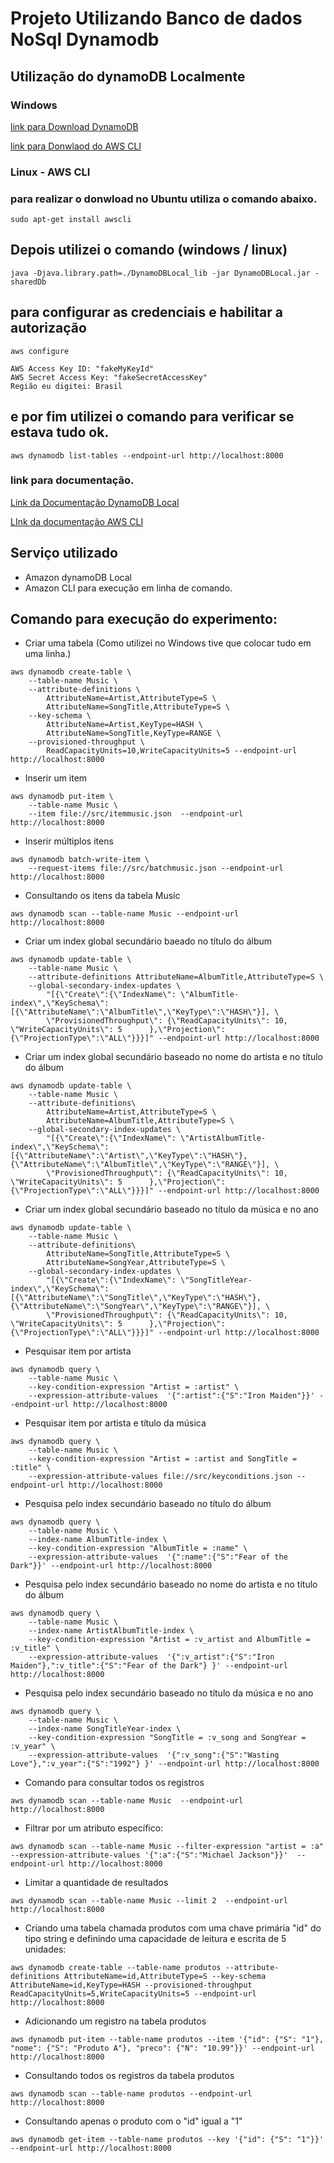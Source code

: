 # Projeto Utilizando Banco de dados NoSql Dynamodb

## Utilização do dynamoDB Localmente

### Windows


[link para Download DynamoDB](https://s3.sa-east-1.amazonaws.com/dynamodb-local-sao-paulo/dynamodb_local_latest.zip)

[link para Donwlaod do AWS CLI](https://awscli.amazonaws.com/AWSCLIV2-2.0.30.msi)

### Linux - AWS CLI 
### para realizar o donwload no Ubuntu utiliza o comando abaixo.
```
sudo apt-get install awscli
```

## Depois utilizei o comando (windows / linux)

```
java -Djava.library.path=./DynamoDBLocal_lib -jar DynamoDBLocal.jar -sharedDb
```

## para configurar as credenciais e habilitar a autorização

```
aws configure
```

```
AWS Access Key ID: "fakeMyKeyId"
AWS Secret Access Key: "fakeSecretAccessKey"
Região eu digitei: Brasil
```

## e por fim utilizei o comando para verificar se estava tudo ok.

```
aws dynamodb list-tables --endpoint-url http://localhost:8000
```

### link para documentação.

[Link da Documentação DynamoDB Local](https://docs.aws.amazon.com/pt_br/amazondynamodb/latest/developerguide/DynamoDBLocal.DownloadingAndRunning.html#DynamoDBLocal.DownloadingAndRunning.title)

[LInk da documentação AWS CLI](https://docs.aws.amazon.com/pt_br/cli/latest/userguide/getting-started-install.html#getting-started-install-instructions)



## Serviço utilizado

- Amazon dynamoDB Local 
- Amazon CLI para execução em linha de comando. 

## Comando para execução do experimento:

- Criar uma tabela (Como utilizei no Windows tive que colocar tudo em uma linha.)

```
aws dynamodb create-table \
    --table-name Music \
    --attribute-definitions \
        AttributeName=Artist,AttributeType=S \
        AttributeName=SongTitle,AttributeType=S \
    --key-schema \
        AttributeName=Artist,KeyType=HASH \
        AttributeName=SongTitle,KeyType=RANGE \
    --provisioned-throughput \
        ReadCapacityUnits=10,WriteCapacityUnits=5 --endpoint-url http://localhost:8000
```

- Inserir um item

```
aws dynamodb put-item \
    --table-name Music \
    --item file://src/itemmusic.json  --endpoint-url http://localhost:8000
```

- Inserir múltiplos itens
```
aws dynamodb batch-write-item \
    --request-items file://src/batchmusic.json --endpoint-url http://localhost:8000
```

- Consultando os itens da tabela Music
```
aws dynamodb scan --table-name Music --endpoint-url http://localhost:8000
```

- Criar um index global secundário baeado no título do álbum  
```
aws dynamodb update-table \
    --table-name Music \
    --attribute-definitions AttributeName=AlbumTitle,AttributeType=S \
    --global-secondary-index-updates \
        "[{\"Create\":{\"IndexName\": \"AlbumTitle-index\",\"KeySchema\":[{\"AttributeName\":\"AlbumTitle\",\"KeyType\":\"HASH\"}], \
        \"ProvisionedThroughput\": {\"ReadCapacityUnits\": 10, \"WriteCapacityUnits\": 5      },\"Projection\":{\"ProjectionType\":\"ALL\"}}}]" --endpoint-url http://localhost:8000
```


- Criar um index global secundário baseado no nome do artista e no título do álbum
```
aws dynamodb update-table \
    --table-name Music \
    --attribute-definitions\
        AttributeName=Artist,AttributeType=S \
        AttributeName=AlbumTitle,AttributeType=S \
    --global-secondary-index-updates \
        "[{\"Create\":{\"IndexName\": \"ArtistAlbumTitle-index\",\"KeySchema\":[{\"AttributeName\":\"Artist\",\"KeyType\":\"HASH\"}, {\"AttributeName\":\"AlbumTitle\",\"KeyType\":\"RANGE\"}], \
        \"ProvisionedThroughput\": {\"ReadCapacityUnits\": 10, \"WriteCapacityUnits\": 5      },\"Projection\":{\"ProjectionType\":\"ALL\"}}}]" --endpoint-url http://localhost:8000
```

- Criar um index global secundário baseado no título da música e no ano
```
aws dynamodb update-table \
    --table-name Music \
    --attribute-definitions\
        AttributeName=SongTitle,AttributeType=S \
        AttributeName=SongYear,AttributeType=S \
    --global-secondary-index-updates \
        "[{\"Create\":{\"IndexName\": \"SongTitleYear-index\",\"KeySchema\":[{\"AttributeName\":\"SongTitle\",\"KeyType\":\"HASH\"}, {\"AttributeName\":\"SongYear\",\"KeyType\":\"RANGE\"}], \
        \"ProvisionedThroughput\": {\"ReadCapacityUnits\": 10, \"WriteCapacityUnits\": 5      },\"Projection\":{\"ProjectionType\":\"ALL\"}}}]" --endpoint-url http://localhost:8000
```

- Pesquisar item por artista
```
aws dynamodb query \
    --table-name Music \
    --key-condition-expression "Artist = :artist" \
    --expression-attribute-values  '{":artist":{"S":"Iron Maiden"}}' --endpoint-url http://localhost:8000
```

- Pesquisar item por artista e título da música
```
aws dynamodb query \
    --table-name Music \
    --key-condition-expression "Artist = :artist and SongTitle = :title" \
    --expression-attribute-values file://src/keyconditions.json --endpoint-url http://localhost:8000
```

- Pesquisa pelo index secundário baseado no título do álbum
```
aws dynamodb query \
    --table-name Music \
    --index-name AlbumTitle-index \
    --key-condition-expression "AlbumTitle = :name" \
    --expression-attribute-values  '{":name":{"S":"Fear of the Dark"}}' --endpoint-url http://localhost:8000
```

- Pesquisa pelo index secundário baseado no nome do artista e no título do álbum
```
aws dynamodb query \
    --table-name Music \
    --index-name ArtistAlbumTitle-index \
    --key-condition-expression "Artist = :v_artist and AlbumTitle = :v_title" \
    --expression-attribute-values  '{":v_artist":{"S":"Iron Maiden"},":v_title":{"S":"Fear of the Dark"} }' --endpoint-url http://localhost:8000
```

- Pesquisa pelo index secundário baseado no título da música e no ano
```
aws dynamodb query \
    --table-name Music \
    --index-name SongTitleYear-index \
    --key-condition-expression "SongTitle = :v_song and SongYear = :v_year" \
    --expression-attribute-values  '{":v_song":{"S":"Wasting Love"},":v_year":{"S":"1992"} }' --endpoint-url http://localhost:8000
```

- Comando para consultar todos os registros
```
aws dynamodb scan --table-name Music  --endpoint-url http://localhost:8000
```

- Filtrar por um atributo específico:
```
aws dynamodb scan --table-name Music --filter-expression "artist = :a" --expression-attribute-values '{":a":{"S":"Michael Jackson"}}'  --endpoint-url http://localhost:8000
```

- Limitar a quantidade de resultados
```
aws dynamodb scan --table-name Music --limit 2  --endpoint-url http://localhost:8000
```

- Criando uma tabela chamada produtos com uma chave primária "id" do tipo string e definindo uma capacidade de leitura e escrita de 5 unidades:
```
aws dynamodb create-table --table-name produtos --attribute-definitions AttributeName=id,AttributeType=S --key-schema AttributeName=id,KeyType=HASH --provisioned-throughput ReadCapacityUnits=5,WriteCapacityUnits=5 --endpoint-url http://localhost:8000
```

- Adicionando um registro na tabela produtos
```
aws dynamodb put-item --table-name produtos --item '{"id": {"S": "1"}, "nome": {"S": "Produto A"}, "preco": {"N": "10.99"}}' --endpoint-url http://localhost:8000
```

- Consultando todos os registros da tabela produtos
```
aws dynamodb scan --table-name produtos --endpoint-url http://localhost:8000
```

- Consultando apenas o produto com o "id" igual a "1"
```
aws dynamodb get-item --table-name produtos --key '{"id": {"S": "1"}}' --endpoint-url http://localhost:8000
```